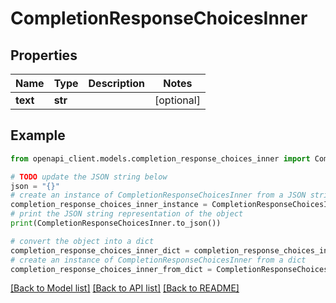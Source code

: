 # CompletionResponseChoicesInner


## Properties

Name | Type | Description | Notes
------------ | ------------- | ------------- | -------------
**text** | **str** |  | [optional] 

## Example

```python
from openapi_client.models.completion_response_choices_inner import CompletionResponseChoicesInner

# TODO update the JSON string below
json = "{}"
# create an instance of CompletionResponseChoicesInner from a JSON string
completion_response_choices_inner_instance = CompletionResponseChoicesInner.from_json(json)
# print the JSON string representation of the object
print(CompletionResponseChoicesInner.to_json())

# convert the object into a dict
completion_response_choices_inner_dict = completion_response_choices_inner_instance.to_dict()
# create an instance of CompletionResponseChoicesInner from a dict
completion_response_choices_inner_from_dict = CompletionResponseChoicesInner.from_dict(completion_response_choices_inner_dict)
```
[[Back to Model list]](../README.md#documentation-for-models) [[Back to API list]](../README.md#documentation-for-api-endpoints) [[Back to README]](../README.md)


